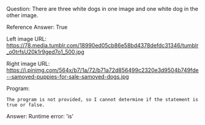 Question: There are three white dogs in one image and one white dog in the other image.

Reference Answer: True

Left image URL: https://78.media.tumblr.com/18990ed05cb86e58bd4378defdc31346/tumblr_o0trfsU20k1r9ged7o1_500.jpg

Right image URL: https://i.pinimg.com/564x/b7/1a/72/b71a72d856499c2320e3d9504b749fde--samoyed-puppies-for-sale-samoyed-dogs.jpg

Program:

```
The program is not provided, so I cannot determine if the statement is true or false.
```
Answer: Runtime error: 'is'

